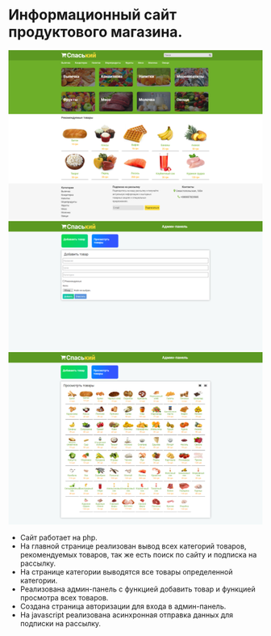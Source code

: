 # Информационный сайт продуктового магазина.
![food market](https://github.com/Kybbot/food-market/blob/master/screenshots/1.png?raw=true)
![food market](https://github.com/Kybbot/food-market/blob/master/screenshots/4.png?raw=true)
![food market](https://github.com/Kybbot/food-market/blob/master/screenshots/5.png?raw=true)
<ul>
	<li>Сайт работает на php.</li>
	<li>На главной странице реализован вывод всех категорий товаров, рекомендуемых товаров, так же есть поиск по сайту и подписка на рассылку.</li>
	<li>На странице категории выводятся все товары определенной категории.</li>
	<li>Реализована админ-панель с функцией добавить товар и функцией просмотра всех товаров.</li>
	<li>Создана страница авторизации для входа в админ-панель.</li>
	<li>На javascript реализована асинхронная отправка данных для подписки на рассылку.</li>
</ul>
